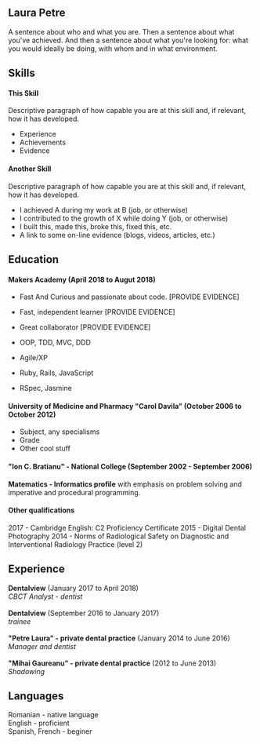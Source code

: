 ## Laura Petre

A sentence about who and what you are. Then a sentence about what you've achieved. And then a sentence about what you're looking for: what you would ideally be doing, with whom and in what environment.

## Skills

#### This Skill

Descriptive paragraph of how capable you are at this skill and, if relevant, how it has developed.

- Experience
- Achievements
- Evidence

#### Another Skill

Descriptive paragraph of how capable you are at this skill and, if relevant, how it has developed.

- I achieved A during my work at B (job, or otherwise)
- I contributed to the growth of X while doing Y (job, or otherwise)
- I built this, made this, broke this, fixed this, etc.
- A link to some on-line evidence (blogs, videos, articles, etc.)

## Education

#### Makers Academy (April 2018 to Augut 2018)


- Fast And Curious and passionate about code. [PROVIDE EVIDENCE]
- Fast, independent learner [PROVIDE EVIDENCE]
- Great collaborator [PROVIDE EVIDENCE]

- OOP, TDD, MVC, DDD
- Agile/XP
- Ruby, Rails, JavaScript
- RSpec, Jasmine

#### University of Medicine and Pharmacy  "Carol Davila" (October 2006 to October 2012)

- Subject, any specialisms
- Grade
- Other cool stuff

#### "Ion C. Bratianu" - National College (September 2002 - September 2006)
**Matematics - Informatics profile** with emphasis on problem solving and imperative and procedural programming. 

#### Other qualifications
2017 - Cambridge English: C2 Proficiency Certificate
2015 - Digital Dental Photography 
2014 - Norms of Radiological Safety on Diagnostic and Interventional Radiology Practice (level 2)

## Experience

**Dentalview** (January 2017 to April 2018)    
*CBCT Analyst - dentist*  <br><br>
**Dentalview** (September 2016 to January 2017)    
*trainee* <br><br>
**"Petre Laura" - private dental practice** (January 2014 to June 2016)   
*Manager and dentist*  <br><br>
**"Mihai Gaureanu" - private dental practice** (2012 to June 2013)   
*Shadowing*

## Languages

Romanian - native language<br>
English - proficient<br>
Spanish, French - beginer<br>


